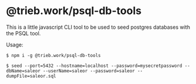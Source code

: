 # @trieb.work/psql-db-tools
This is a little javascript CLI tool to be used to seed postgres databases with the PSQL tool. 

Usage: 
```
$ npm i -g @trieb.work/psql-db-tools
```
```
$ seed --port=5432 --hostname=localhost --password=mysecretpassword --dbName=saleor --userName=saleor --password=saleor --dumpFile=saleor.sql
```